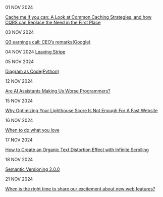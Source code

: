 01 NOV 2024

[Cache me if you can: A Look at Common Caching Strategies, and how CQRS can Replace the Need in the First Place](https://medium.com/ssense-tech/cache-me-if-you-can-a-look-at-common-caching-strategies-and-how-cqrs-can-replace-the-need-in-the-65ec2b76e9e)

03 NOV 2024

[Q3 earnings call: CEO’s remarks(Google)](https://blog.google/inside-google/message-ceo/alphabet-earnings-q3-2024/#full-stack-approach)

04 NOV 2024
[Leaving Stripe](https://jondlm.github.io/website/blog/leaving_stripe)

05 NOV 2024

[Diagram as Code(Python)](https://diagrams.mingrammer.com/)

12 NOV 2024

[Are AI Assistants Making Us Worse Programmers?](https://rafaelquintanilha.com/are-ai-assistants-making-us-worse-programmers/)


15 NOV 2024

[Why Optimizing Your Lighthouse Score Is Not Enough For A Fast Website](https://www.smashingmagazine.com/2024/11/why-optimizing-lighthouse-score-not-enough-fast-website/)

16 NOV 2024

[When to do what you love](https://paulgraham.com/when.html)

17 NOV 2024

[How to Create an Organic Text Distortion Effect with Infinite Scrolling](https://tympanus.net/codrops/2024/11/06/how-to-create-an-organic-text-distortion-effect-with-infinite-scrolling/)

18 NOV 2024

[Semantic Versioning 2.0.0](https://semver.org/lang/uk/spec/v2.0.0.html)


21 NOV 2024

[When is the right time to share our excitement about new web features?](https://rachelandrew.co.uk/archives/2024/11/15/when-is-the-right-time-to-share-our-excitement-about-new-web-features/)
